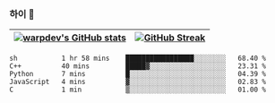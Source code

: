 
### 하이 👋
[![warpdev's GitHub stats](https://github-readme-stats.vercel.app/api?username=warpdev&show_icons=true&theme=vue-dark)](#) |[![GitHub Streak](https://github-readme-streak-stats.herokuapp.com/?user=warpdev&theme=dark)](#)
--- | --- |
<!--START_SECTION:waka-->
```text
sh           1 hr 58 mins    █████████████████░░░░░░░░   68.40 % 
C++          40 mins         █████▓░░░░░░░░░░░░░░░░░░░   23.31 % 
Python       7 mins          █░░░░░░░░░░░░░░░░░░░░░░░░   04.39 % 
JavaScript   4 mins          ▓░░░░░░░░░░░░░░░░░░░░░░░░   02.83 % 
C            1 min           ▒░░░░░░░░░░░░░░░░░░░░░░░░   01.00 % 
```
<!--END_SECTION:waka-->

<!--
**warpdev/warpdev** is a ✨ _special_ ✨ repository because its `README.md` (this file) appears on your GitHub profile.

Here are some ideas to get you started:

- 🔭 I’m currently working on ...
- 🌱 I’m currently learning ...
- 👯 I’m looking to collaborate on ...
- 🤔 I’m looking for help with ...
- 💬 Ask me about ...
- 📫 How to reach me: ...
- 😄 Pronouns: ...
- ⚡ Fun fact: ...
-->

